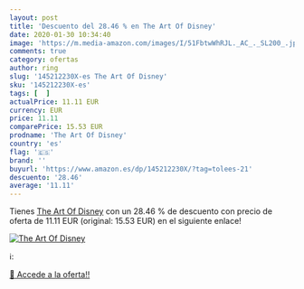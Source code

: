 ```yaml
---
layout: post
title: 'Descuento del 28.46 % en The Art Of Disney'
date: 2020-01-30 10:34:40
image: 'https://m.media-amazon.com/images/I/51FbtwWhRJL._AC_._SL200_.jpg'
comments: true
category: ofertas
author: ring
slug: '145212230X-es The Art Of Disney'
sku: '145212230X-es'
tags: [  ]
actualPrice: 11.11 EUR
currency: EUR
price: 11.11
comparePrice: 15.53 EUR
prodname: 'The Art Of Disney'
country: 'es'
flag: '🇪🇸'
brand: ''
buyurl: 'https://www.amazon.es/dp/145212230X/?tag=tolees-21'
descuento: '28.46'
average: '11.11'
---
```


Tienes [The Art Of Disney](https://www.amazon.es/dp/145212230X/?tag=tolees-21) con un 28.46 % de descuento con precio de oferta de 11.11 EUR (original: 15.53 EUR) en el siguiente enlace!

[![The Art Of Disney](https://m.media-amazon.com/images/I/51FbtwWhRJL._AC_._SL200_.jpg)](https://www.amazon.es/dp/145212230X/?tag=tolees-21)

ℹ️:


[🛒 Accede a la oferta!!](https://www.amazon.es/dp/145212230X/?tag=tolees-21)
